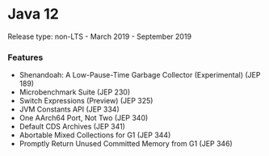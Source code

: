 # Java 12

Release type: non-LTS - March 2019 - September 2019

### Features

* Shenandoah: A Low-Pause-Time Garbage Collector \(Experimental\) \(JEP 189\)
* Microbenchmark Suite \(JEP 230\)
* Switch Expressions \(Preview\) \(JEP 325\)
* JVM Constants API \(JEP 334\)
* One AArch64 Port, Not Two \(JEP 340\)
* Default CDS Archives \(JEP 341\)
* Abortable Mixed Collections for G1 \(JEP 344\)
* Promptly Return Unused Committed Memory from G1 \(JEP 346)

